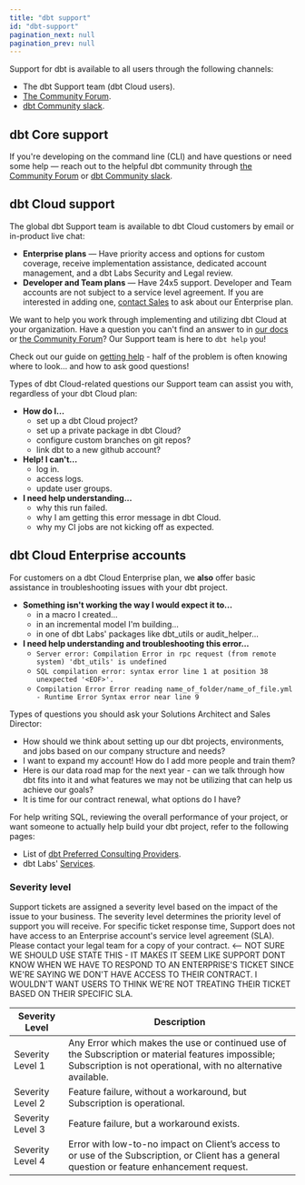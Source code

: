 ```yaml
---
title: "dbt support"
id: "dbt-support"
pagination_next: null
pagination_prev: null
---
```


Support for dbt is available to all users through the following channels:

- The dbt Support team (dbt Cloud users).
- [The Community Forum](https://discourse.getdbt.com/).
- [dbt Community slack](https://www.getdbt.com/community/join-the-community/).
  
## dbt Core support

If you're developing on the command line (CLI) and have questions or need some help &mdash; reach out to the helpful dbt community through [the Community Forum](https://discourse.getdbt.com/) or [dbt Community slack](https://www.getdbt.com/community/join-the-community/).

## dbt Cloud support

The global dbt Support team is available to dbt Cloud customers by email or in-product live chat:
- **Enterprise plans** &mdash; Have priority access and options for custom coverage, receive implementation assistance, dedicated account management, and a dbt Labs Security and Legal review.
- **Developer and Team plans** &mdash; Have 24x5 support. Developer and Team accounts are not subject to a service level agreement. If you are interested in adding one, [contact Sales](https://www.getdbt.com/pricing/) to ask about our Enterprise plan.

We want to help you work through implementing and utilizing dbt Cloud at your organization. Have a question you can't find an answer to in [our docs](https://docs.getdbt.com/) or [the Community Forum](https://discourse.getdbt.com/)? Our Support team is here to `dbt help` you!

Check out our guide on [getting help](/community/resources/getting-help) - half of the problem is often knowing where to look... and how to ask good questions!

Types of dbt Cloud-related questions our Support team can assist you with, regardless of your dbt Cloud plan:
- **How do I...**
    - set up a dbt Cloud project?
    - set up a private package in dbt Cloud?
    - configure custom branches on git repos?
    - link dbt to a new github account?
- **Help! I can't...**
    - log in.
    - access logs.
    - update user groups.
- **I need help understanding...**
    - why this run failed.
    - why I am getting this error message in dbt Cloud.
    - why my CI jobs are not kicking off as expected.


## dbt Cloud Enterprise accounts

For customers on a dbt Cloud Enterprise plan, we **also** offer basic assistance in troubleshooting issues with your dbt project.  
- **Something isn't working the way I would expect it to...**
    - in a macro I created...
    - in an incremental model I'm building...
    - in one of dbt Labs' packages like dbt_utils or audit_helper...
- **I need help understanding and troubleshooting this error...**
    - `Server error: Compilation Error in rpc request (from remote system)
    'dbt_utils' is undefined`
    - `SQL compilation error: syntax error line 1 at position 38 unexpected '<EOF>'.`
    - `Compilation Error Error reading name_of_folder/name_of_file.yml - Runtime Error Syntax
        error near line 9`

Types of questions you should ask your Solutions Architect and Sales Director:
- How should we think about setting up our dbt projects, environments, and jobs based on our company structure and needs?
- I want to expand my account! How do I add more people and train them?
- Here is our data road map for the next year - can we talk through how dbt fits into it and what features we may not be utilizing that can help us achieve our goals?
- It is time for our contract renewal, what options do I have?


For help writing SQL, reviewing the overall performance of your project, or want someone to actually help build your dbt project, refer to the following pages: 
- List of [dbt Preferred Consulting Providers](https://www.getdbt.com/ecosystem/).
- dbt Labs' [Services](https://www.getdbt.com/dbt-labs/services/).

### Severity level

Support tickets are assigned a severity level based on the impact of the issue to your business. The severity level determines the priority level of support you will receive. For specific ticket response time, Support does not have access to an Enterprise account's service level agreement (SLA). Please contact your legal team for a copy of your contract. <-- NOT SURE WE SHOULD USE STATE THIS - IT MAKES IT SEEM LIKE SUPPORT DONT KNOW WHEN WE HAVE TO RESPOND TO AN ENTERPRISE'S TICKET SINCE WE'RE SAYING WE DON'T HAVE ACCESS TO THEIR CONTRACT. I WOULDN'T WANT USERS TO THINK WE'RE NOT TREATING THEIR TICKET BASED ON THEIR SPECIFIC SLA.


| Severity Level | Description | 
| -------------- | ----------- | 
| Severity Level 1 | Any Error which makes the use or continued use of the Subscription or material features impossible; Subscription is not operational, with no alternative available. | 
| Severity Level 2 | Feature failure, without a workaround, but Subscription is operational. | 
| Severity Level 3 | Feature failure, but a workaround exists. | 
| Severity Level 4 | Error with low-to-no impact on Client’s access to or use of the Subscription, or Client has a general question or feature enhancement request. | 


